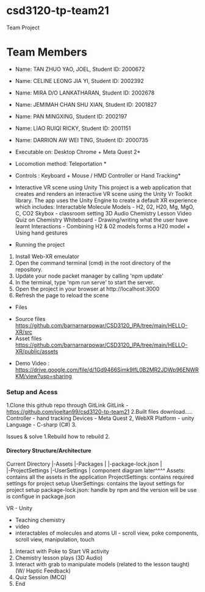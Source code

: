 # csd3120-tp-team21
Team Project

# Team Members

* Name: TAN ZHUO YAO, JOEL, Student ID: 2000672
* Name: CELINE LEONG JIA YI, Student ID: 2002392
* Name: MIRA D/O LANKATHARAN, Student ID: 2002678
* Name: JEMIMAH CHAN SHU XIAN, Student ID: 2001827
* Name: PAN MINGXING, Student ID: 2002197
* Name: LIAO RUIQI RICKY, Student ID: 2001151
* Name: DARRION AW WEI TING, Student ID: 2000735


* Executable on: Desktop Chrome + Meta Quest 2*
* Locomotion method: Teleportation * 
* Controls : Keyboard + Mouse / HMD Controller or Hand Tracking*


* Interactive VR scene using Unity
This project is a web application that creates and renders an interactive VR scene using the Unity Vr Toolkit library. 
The app uses the Unity Engine to create a default XR experience which includes:
Interactable Molecule Models - H2, 02, H20, Mg, MgO, C, CO2
Skybox - classroom setting
3D Audio Chemistry Lesson Video
Quiz on Chemistry 
Whiteboard - Drawing/writing what the user have learnt
Interactions - Combining H2 & 02 models forms a H20 model + Using hand gestures



* Running the project
1. Install Web-XR emeulator
2. Open the command terminal (cmd) in the root directory of the repository.
3. Update your node packet manager by calling 'npm update'
4. In the terminal, type 'npm run serve' to start the server.
5. Open the project in your browser at http://localhost:3000
6. Refresh the page to reload the scene


* Files
- Source files
  https://github.com/barnarnarpowar/CSD3120_IPA/tree/main/HELLO-XR/src
- Asset files
  https://github.com/barnarnarpowar/CSD3120_IPA/tree/main/HELLO-XR/public/assets


* Demo Video :
https://drive.google.com/file/d/1Gd9466Sjmk9IfL0B2MR2JDWp96ENWRKM/view?usp=sharing


### Setup and Acess
1.Clone this github repo through GitLink
GitLink - https://github.com/joeltan99/csd3120-tp-team21
2.Built files
download.....
Controller - hand tracking 
Devices - Meta Quest 2, WebXR
Platform - unity
Language - C-sharp (C#)
3.

Issues & solve
1.Rebuild
how to rebuild
2.

#### Directory Structure/Architecture
Current Directory
|-Assets
|-Packages
|	|-package-lock.json
|	
|-ProjectSettings
|-UserSettings
|
component diagram later^^^^
Assets: contains all the assets in the application
ProjectSettings: contains required settings for project setup
UserSettings: contains the layout settings for project setup
package-lock.json: handle by npm and the version will be use is configue in package.json 

VR - Unity
- Teaching chemistry
- video 
- interactables of molecules and atoms
UI - scroll view, poke components, scroll view, manipulation, touch
1. Interact with Poke to Start VR activity
2. Chemistry lesson plays (3D Audio)
3. Interact with grab to manipulate models (related to the lesson taught) (W/ Haptic Feedback)
4. Quiz Session (MCQ)
5. End
